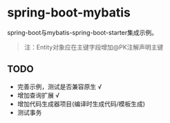 # spring-boot-mybatis
spring-boot与mybatis-spring-boot-starter集成示例。

> 注：Entity对象应在主键字段增加@PK注解声明主键

## TODO
- 完善示例，测试是否兼容原生 &radic;
- 增加查询扩展 &radic;
- 增加代码生成器项目(编译时生成代码/模板生成)
- 测试事务